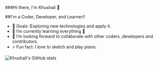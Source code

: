 
###Hi there, I'm Khushali 👋

##I'm a Coder, Developer, and Learner!!

- 🤔 Goals :Exploring new technologies and apply it.
- 🌱 I’m currently learning everything 🤣
- 👯 I’m looking forward to collaborate with other coders ,developers and contributors.
- ⚡ Fun fact: I love to sketch and play piano.

 

![Khushali's GitHub stats](https://github-readme-stats.vercel.app/api?username=khushali452&show_icons=true&theme=radical)

